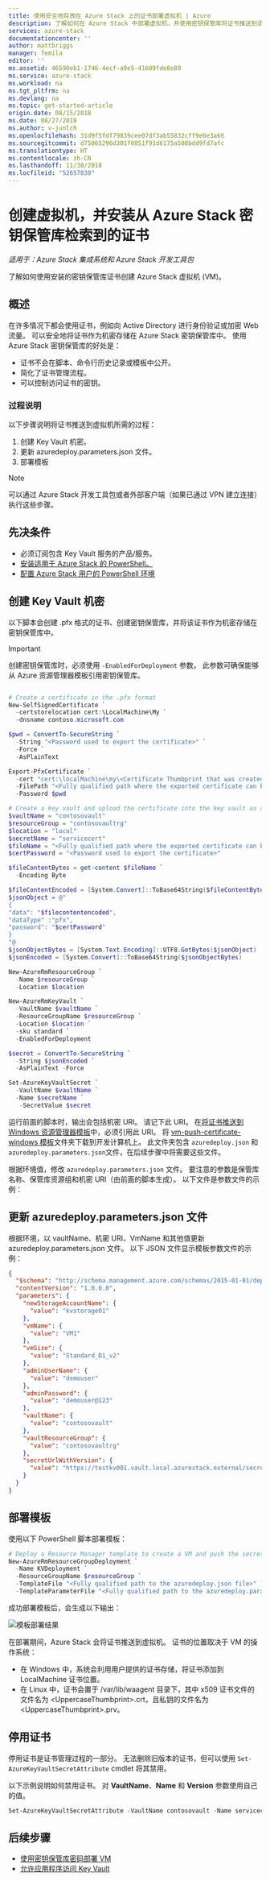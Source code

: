 ```yaml
---
title: 使用安全地存放在 Azure Stack 上的证书部署虚拟机 | Azure
description: 了解如何在 Azure Stack 中部署虚拟机，并使用密钥保管库将证书推送到该虚拟机
services: azure-stack
documentationcenter: ''
author: mattbriggs
manager: femila
editor: ''
ms.assetid: 46590eb1-1746-4ecf-a9e5-41609fde8e89
ms.service: azure-stack
ms.workload: na
ms.tgt_pltfrm: na
ms.devlang: na
ms.topic: get-started-article
origin.date: 08/15/2018
ms.date: 08/27/2018
ms.author: v-junlch
ms.openlocfilehash: 31d9f5fdf79839cee07df3ab55832cff9e0e3a66
ms.sourcegitcommit: d75065296d301f0851f93d6175a508bdd9fd7afc
ms.translationtype: HT
ms.contentlocale: zh-CN
ms.lasthandoff: 11/30/2018
ms.locfileid: "52657838"
---
```

# <a name="create-a-virtual-machine-and-install-a-certificate-retrieved-from-an-azure-stack-key-vault"></a>创建虚拟机，并安装从 Azure Stack 密钥保管库检索到的证书

*适用于：Azure Stack 集成系统和 Azure Stack 开发工具包*

了解如何使用安装的密钥保管库证书创建 Azure Stack 虚拟机 (VM)。

## <a name="overview"></a>概述

在许多情况下都会使用证书，例如向 Active Directory 进行身份验证或加密 Web 流量。 可以安全地将证书作为机密存储在 Azure Stack 密钥保管库中。 使用 Azure Stack 密钥保管库的好处是：

* 证书不会在脚本、命令行历史记录或模板中公开。
* 简化了证书管理流程。
* 可以控制访问证书的密钥。

### <a name="process-description"></a>过程说明

以下步骤说明将证书推送到虚拟机所需的过程：

1. 创建 Key Vault 机密。
2. 更新 azuredeploy.parameters.json 文件。
3. 部署模板

> [!NOTE]
> 可以通过 Azure Stack 开发工具包或者外部客户端（如果已通过 VPN 建立连接）执行这些步骤。

## <a name="prerequisites"></a>先决条件

* 必须订阅包含 Key Vault 服务的产品/服务。
* [安装适用于 Azure Stack 的 PowerShell。](azure-stack-powershell-install.md)
* [配置 Azure Stack 用户的 PowerShell 环境](azure-stack-powershell-configure-user.md)

## <a name="create-a-key-vault-secret"></a>创建 Key Vault 机密

以下脚本会创建 .pfx 格式的证书、创建密钥保管库，并将该证书作为机密存储在密钥保管库中。

> [!IMPORTANT]
> 创建密钥保管库时，必须使用 `-EnabledForDeployment` 参数。 此参数可确保能够从 Azure 资源管理器模板引用密钥保管库。

```powershell

# Create a certificate in the .pfx format
New-SelfSignedCertificate `
  -certstorelocation cert:\LocalMachine\My `
  -dnsname contoso.microsoft.com

$pwd = ConvertTo-SecureString `
  -String "<Password used to export the certificate>" `
  -Force `
  -AsPlainText

Export-PfxCertificate `
  -cert "cert:\localMachine\my\<Certificate Thumbprint that was created in the previous step>" `
  -FilePath "<Fully qualified path where the exported certificate can be stored>" `
  -Password $pwd

# Create a key vault and upload the certificate into the key vault as a secret
$vaultName = "contosovault"
$resourceGroup = "contosovaultrg"
$location = "local"
$secretName = "servicecert"
$fileName = "<Fully qualified path where the exported certificate can be stored>"
$certPassword = "<Password used to export the certificate>"

$fileContentBytes = get-content $fileName `
  -Encoding Byte

$fileContentEncoded = [System.Convert]::ToBase64String($fileContentBytes)
$jsonObject = @"
{
"data": "$filecontentencoded",
"dataType" :"pfx",
"password": "$certPassword"
}
"@
$jsonObjectBytes = [System.Text.Encoding]::UTF8.GetBytes($jsonObject)
$jsonEncoded = [System.Convert]::ToBase64String($jsonObjectBytes)

New-AzureRmResourceGroup `
  -Name $resourceGroup `
  -Location $location

New-AzureRmKeyVault `
  -VaultName $vaultName `
  -ResourceGroupName $resourceGroup `
  -Location $location `
  -sku standard `
  -EnabledForDeployment

$secret = ConvertTo-SecureString `
  -String $jsonEncoded `
  -AsPlainText -Force

Set-AzureKeyVaultSecret `
  -VaultName $vaultName `
  -Name $secretName `
   -SecretValue $secret

```

运行前面的脚本时，输出会包括机密 URI。 请记下此 URI。 在[将证书推送到 Windows 资源管理器模板](https://github.com/Azure/AzureStack-QuickStart-Templates/tree/master/201-vm-windows-pushcertificate)中，必须引用此 URI。 将 [vm-push-certificate-windows 模板](https://github.com/Azure/AzureStack-QuickStart-Templates/tree/master/201-vm-windows-pushcertificate)文件夹下载到开发计算机上。 此文件夹包含 `azuredeploy.json` 和 `azuredeploy.parameters.json`文件，在后续步骤中将需要这些文件。

根据环境值，修改 `azuredeploy.parameters.json` 文件。 要注意的参数是保管库名称、保管库资源组和机密 URI（由前面的脚本生成）。 以下文件是参数文件的示例：

## <a name="update-the-azuredeployparametersjson-file"></a>更新 azuredeploy.parameters.json 文件

根据环境，以 vaultName、机密 URI、VmName 和其他值更新 azuredeploy.parameters.json 文件。 以下 JSON 文件显示模板参数文件的示例：

```json
{
  "$schema": "http://schema.management.azure.com/schemas/2015-01-01/deploymentParameters.json#",
  "contentVersion": "1.0.0.0",
  "parameters": {
    "newStorageAccountName": {
      "value": "kvstorage01"
    },
    "vmName": {
      "value": "VM1"
    },
    "vmSize": {
      "value": "Standard_D1_v2"
    },
    "adminUserName": {
      "value": "demouser"
    },
    "adminPassword": {
      "value": "demouser@123"
    },
    "vaultName": {
      "value": "contosovault"
    },
    "vaultResourceGroup": {
      "value": "contosovaultrg"
    },
    "secretUrlWithVersion": {
      "value": "https://testkv001.vault.local.azurestack.external/secrets/testcert002/82afeeb84f4442329ce06593502e7840"
    }
  }
}
```

## <a name="deploy-the-template"></a>部署模板

使用以下 PowerShell 脚本部署模板：

```powershell
# Deploy a Resource Manager template to create a VM and push the secret onto it
New-AzureRmResourceGroupDeployment `
  -Name KVDeployment `
  -ResourceGroupName $resourceGroup `
  -TemplateFile "<Fully qualified path to the azuredeploy.json file>" `
  -TemplateParameterFile "<Fully qualified path to the azuredeploy.parameters.json file>"
```

成功部署模板后，会生成以下输出：

![模板部署结果](media/azure-stack-kv-push-secret-into-vm/deployment-output.png)

在部署期间，Azure Stack 会将证书推送到虚拟机。 证书的位置取决于 VM 的操作系统：

* 在 Windows 中，系统会利用用户提供的证书存储，将证书添加到 LocalMachine 证书位置。
* 在 Linux 中，证书会置于 /var/lib/waagent 目录下，其中 x509 证书文件的文件名为 &lt;UppercaseThumbprint&gt;.crt，且私钥的文件名为 &lt;UppercaseThumbprint&gt;.prv。

## <a name="retire-certificates"></a>停用证书

停用证书是证书管理过程的一部分。 无法删除旧版本的证书，但可以使用 `Set-AzureKeyVaultSecretAttribute` cmdlet 将其禁用。

以下示例说明如何禁用证书。 对 **VaultName**、**Name** 和 **Version** 参数使用自己的值。

```powershell
Set-AzureKeyVaultSecretAttribute -VaultName contosovault -Name servicecert -Version e3391a126b65414f93f6f9806743a1f7 -Enable 0
```

## <a name="next-steps"></a>后续步骤

* [使用密钥保管库密码部署 VM](azure-stack-kv-deploy-vm-with-secret.md)
* [允许应用程序访问 Key Vault](azure-stack-kv-sample-app.md)

<!-- Update_Description: wording update -->